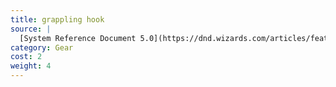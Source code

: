 ```yaml
---
title: grappling hook
source: |
  [System Reference Document 5.0](https://dnd.wizards.com/articles/features/systems-reference-document-srd)
category: Gear
cost: 2
weight: 4
---
```

